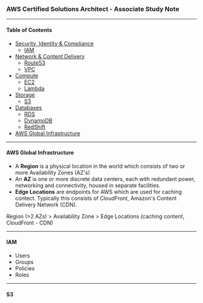 ### AWS Certified Solutions Architect - Associate Study Note
---

#### Table of Contents
* [Security, Identity & Compliance](#security-identity-compliance)
  * [IAM](#iam)
* [Network & Content Delivery](#network-contect-delivery)
  * [Route53](#route53)
  * [VPC](#vpc)
* [Compute](#compute)
  * [EC2](#ec2)
  * [Lambda](#lambda)
* [Storage](#storage)
  * [S3](#s3)
* [Databases](#databases)
  * [RDS](#rds)
  * [DynamoDB](#dynamodb)
  * [RedShift](#redshift)
* [AWS Global Infrastructure](#aws-global-infrastructure)
---

#### AWS Global Infrastructure
 * A **Region** is a physical location in the world which consists of two or more Availability Zones (AZ's)
 * An **AZ** is one or more discrete data centers, each with redundant power, networking and connectivity, housed in separate facilities.
 * **Edge Locations** are endpoints for AWS which are used for caching contect. Typically this consists of CloudFront, Amazon's Content Delivery Network (CDN).

Region (>2 AZs) > Availability Zone > Edge Locations (caching content, CloudFront - CDN)

---

#### IAM
 * Users
 * Groups
 * Policies
 * Roles

---

#### S3
